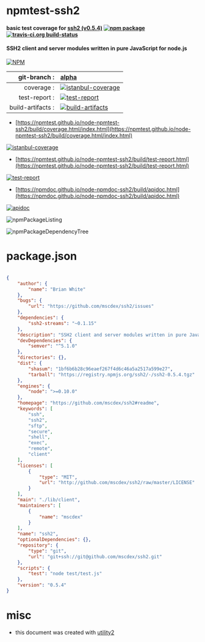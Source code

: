 # npmtest-ssh2

#### basic test coverage for  [ssh2 (v0.5.4)](https://github.com/mscdex/ssh2#readme)  [![npm package](https://img.shields.io/npm/v/npmtest-ssh2.svg?style=flat-square)](https://www.npmjs.org/package/npmtest-ssh2) [![travis-ci.org build-status](https://api.travis-ci.org/npmtest/node-npmtest-ssh2.svg)](https://travis-ci.org/npmtest/node-npmtest-ssh2)

#### SSH2 client and server modules written in pure JavaScript for node.js

[![NPM](https://nodei.co/npm/ssh2.png?downloads=true&downloadRank=true&stars=true)](https://www.npmjs.com/package/ssh2)

| git-branch : | [alpha](https://github.com/npmtest/node-npmtest-ssh2/tree/alpha)|
|--:|:--|
| coverage : | [![istanbul-coverage](https://npmtest.github.io/node-npmtest-ssh2/build/coverage.badge.svg)](https://npmtest.github.io/node-npmtest-ssh2/build/coverage.html/index.html)|
| test-report : | [![test-report](https://npmtest.github.io/node-npmtest-ssh2/build/test-report.badge.svg)](https://npmtest.github.io/node-npmtest-ssh2/build/test-report.html)|
| build-artifacts : | [![build-artifacts](https://npmtest.github.io/node-npmtest-ssh2/glyphicons_144_folder_open.png)](https://github.com/npmtest/node-npmtest-ssh2/tree/gh-pages/build)|

- [https://npmtest.github.io/node-npmtest-ssh2/build/coverage.html/index.html](https://npmtest.github.io/node-npmtest-ssh2/build/coverage.html/index.html)

[![istanbul-coverage](https://npmtest.github.io/node-npmtest-ssh2/build/screenCapture.buildCi.browser.%252Ftmp%252Fbuild%252Fcoverage.lib.html.png)](https://npmtest.github.io/node-npmtest-ssh2/build/coverage.html/index.html)

- [https://npmtest.github.io/node-npmtest-ssh2/build/test-report.html](https://npmtest.github.io/node-npmtest-ssh2/build/test-report.html)

[![test-report](https://npmtest.github.io/node-npmtest-ssh2/build/screenCapture.buildCi.browser.%252Ftmp%252Fbuild%252Ftest-report.html.png)](https://npmtest.github.io/node-npmtest-ssh2/build/test-report.html)

- [https://npmdoc.github.io/node-npmdoc-ssh2/build/apidoc.html](https://npmdoc.github.io/node-npmdoc-ssh2/build/apidoc.html)

[![apidoc](https://npmdoc.github.io/node-npmdoc-ssh2/build/screenCapture.buildCi.browser.%252Ftmp%252Fbuild%252Fapidoc.html.png)](https://npmdoc.github.io/node-npmdoc-ssh2/build/apidoc.html)

![npmPackageListing](https://npmtest.github.io/node-npmtest-ssh2/build/screenCapture.npmPackageListing.svg)

![npmPackageDependencyTree](https://npmtest.github.io/node-npmtest-ssh2/build/screenCapture.npmPackageDependencyTree.svg)



# package.json

```json

{
    "author": {
        "name": "Brian White"
    },
    "bugs": {
        "url": "https://github.com/mscdex/ssh2/issues"
    },
    "dependencies": {
        "ssh2-streams": "~0.1.15"
    },
    "description": "SSH2 client and server modules written in pure JavaScript for node.js",
    "devDependencies": {
        "semver": "^5.1.0"
    },
    "directories": {},
    "dist": {
        "shasum": "1bf6b6b28c96eaef267f4d6c46a5a2517a599e27",
        "tarball": "https://registry.npmjs.org/ssh2/-/ssh2-0.5.4.tgz"
    },
    "engines": {
        "node": ">=0.10.0"
    },
    "homepage": "https://github.com/mscdex/ssh2#readme",
    "keywords": [
        "ssh",
        "ssh2",
        "sftp",
        "secure",
        "shell",
        "exec",
        "remote",
        "client"
    ],
    "licenses": [
        {
            "type": "MIT",
            "url": "http://github.com/mscdex/ssh2/raw/master/LICENSE"
        }
    ],
    "main": "./lib/client",
    "maintainers": [
        {
            "name": "mscdex"
        }
    ],
    "name": "ssh2",
    "optionalDependencies": {},
    "repository": {
        "type": "git",
        "url": "git+ssh://git@github.com/mscdex/ssh2.git"
    },
    "scripts": {
        "test": "node test/test.js"
    },
    "version": "0.5.4"
}
```



# misc
- this document was created with [utility2](https://github.com/kaizhu256/node-utility2)
